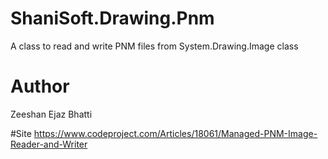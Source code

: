 # ShaniSoft.Drawing.Pnm
A class to read and write PNM files from System.Drawing.Image class

# Author
Zeeshan Ejaz Bhatti 

#Site
https://www.codeproject.com/Articles/18061/Managed-PNM-Image-Reader-and-Writer